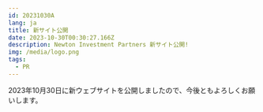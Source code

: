 ```yaml
---
id: 20231030A
lang: ja
title: 新サイト公開
date: 2023-10-30T00:30:27.166Z
description: Newton Investment Partners 新サイト公開!
img: /media/logo.png
tags:
  - PR
---
```


2023年10月30日に新ウェブサイトを公開しましたので、今後ともよろしくお願いします。

